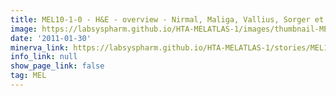 ```yaml
---
title: MEL10-1-0 - H&E - overview - Nirmal, Maliga, Vallius, Sorger et al., 2021
image: https://labsyspharm.github.io/HTA-MELATLAS-1/images/thumbnail-MEL10-1-0-he-overview.jpg
date: '2011-01-30'
minerva_link: https://labsyspharm.github.io/HTA-MELATLAS-1/stories/MEL10-1-0-he-overview.html
info_link: null
show_page_link: false
tag: MEL
---
```

